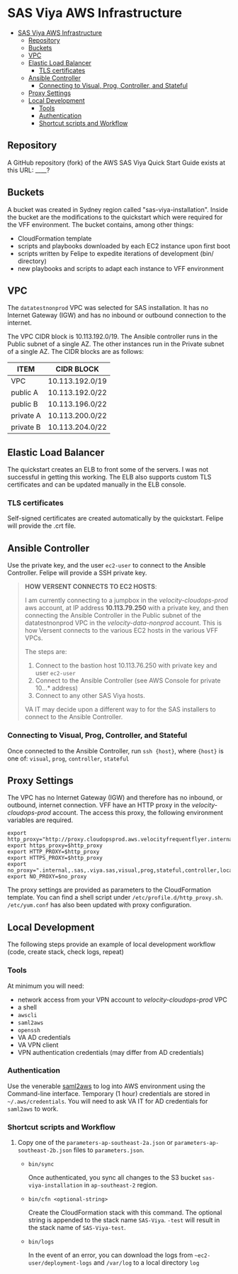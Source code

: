 # SAS Viya AWS Infrastructure
- [SAS Viya AWS Infrastructure](#sas-viya-aws-infrastructure)
    - [Repository](#repository)
    - [Buckets](#buckets)
    - [VPC](#vpc)
    - [Elastic Load Balancer](#elastic-load-balancer)
        - [TLS certificates](#tls-certificates)
    - [Ansible Controller](#ansible-controller)
        - [Connecting to Visual, Prog, Controller, and Stateful](#connecting-to-visual-prog-controller-and-stateful)
    - [Proxy Settings](#proxy-settings)
    - [Local Development](#local-development)
        - [Tools](#tools)
        - [Authentication](#authentication)
        - [Shortcut scripts and Workflow](#shortcut-scripts-and-workflow)
## Repository

A GitHub repository (fork) of the AWS SAS Viya Quick Start Guide exists at this URL:  ____?

## Buckets

A bucket was created in Sydney region called "sas-viya-installation". Inside the bucket are the modifications to the quickstart which were required for the VFF environment. The bucket contains, among other things:

- CloudFormation template
- scripts and playbooks downloaded by each EC2 instance upon first boot
- scripts written by Felipe to expedite iterations of development (bin/ directory)
- new playbooks and scripts to adapt each instance to VFF environment

## VPC

The `datatestnonprod` VPC was selected for SAS installation. It has no Internet Gateway (IGW) and has no inbound or outbound connection to the internet.

The VPC CIDR block is 10.113.192.0/19. The Ansible controller runs in the Public subnet of a single AZ. The other instances run in the Private subnet of a single AZ. The CIDR blocks are as follows:

| ITEM | CIDR BLOCK |
| --------- | --------------- |
| VPC | 10.113.192.0/19 |
| public A | 10.113.192.0/22 |
| public B | 10.113.196.0/22 |
| private A | 10.113.200.0/22 |
| private B | 10.113.204.0/22 |

## Elastic Load Balancer

The quickstart creates an ELB to front some of the servers. I was not successful in getting this working. The ELB also supports custom TLS certificates and can be updated manually in the ELB console.

### TLS certificates

Self-signed certificates are created automatically by the quickstart. Felipe will provide the .crt file.

## Ansible Controller

Use the private key, and the user `ec2-user` to connect to the Ansible Controller. Felipe will provide a SSH private key.

>  **HOW VERSENT CONNECTS TO EC2 HOSTS**:
>
> I am currently connecting to a jumpbox in the _velocity-cloudops-prod_ aws account, at IP address **10.113.79.250** with a private key, and then connecting the Ansible Controller in the Public subnet of the datatestnonprod VPC in the _velocity-data-nonprod_ account. This is how Versent connects to the various EC2 hosts in the various VFF VPCs.
>
> The steps are:
> 1.  Connect to the bastion host 10.113.76.250 with private key and user `ec2-user`
> 2.  Connect to the Ansible Controller (see AWS Console for private 10.*.*.* address)
> 3.  Connect to any other SAS Viya hosts.
>
> VA IT may decide upon a different way to for the SAS installers to connect to the Ansible Controller.

### Connecting to Visual, Prog, Controller, and Stateful

Once connected to the Ansible Controller, run `ssh {host}`, where `{host}` is one of: `visual`, `prog`, `controller`, `stateful`

## Proxy Settings

The VPC has no Internet Gateway (IGW) and therefore has no inbound, or outbound, internet connection. VFF have an HTTP proxy in the _velocity-cloudops-prod_ account. The access this proxy, the following environment variables are required.

    export http_proxy="http://proxy.cloudopsprod.aws.velocityfrequentflyer.internal:3128"
    export https_proxy=$http_proxy
    export HTTP_PROXY=$http_proxy
    export HTTPS_PROXY=$http_proxy
    export no_proxy=".internal,.sas,.viya.sas,visual,prog,stateful,controller,localhost,169.254.169.254"
    export NO_PROXY=$no_proxy

The proxy settings are provided as parameters to the CloudFormation template. You can find a shell script under `/etc/profile.d/http_proxy.sh`. `/etc/yum.conf` has also been updated with proxy configuration.

## Local Development

The following steps provide an example of local development workflow (code, create stack, check logs, repeat)

### Tools
At minimum you will need:

  - network access from your VPN account to _velocity-cloudops-prod_ VPC
  - a shell
  - `awscli`
  - `saml2aws`
  - `openssh`
  - VA AD credentials
  - VA VPN client
  - VPN authentication credentials (may differ from AD credentials)

### Authentication

Use the venerable [saml2aws](https://github.com/Versent/saml2aws) to log into AWS environment using the Command-line interface. Temporary (1 hour) credentials are stored in `~/.aws/credentials`. You will need to ask VA IT for AD credentials for `saml2aws` to work.

### Shortcut scripts and Workflow

1.  Copy one of the `parameters-ap-southeast-2a.json` or `parameters-ap-southeast-2b.json` files to `parameters.json`.

    - `bin/sync`

      Once authenticated, you sync all changes to the S3 bucket `sas-viya-installation` in `ap-southeast-2` region.


    - `bin/cfn <optional-string>`

      Create the CloudFormation stack with this command. The optional string is appended to the stack name `SAS-Viya`. `-test` will result in the stack name of `SAS-Viya-test`.

    - `bin/logs`

      In the event of an error, you can download the logs from `~ec2-user/deployment-logs` and `/var/log` to a local directory `log`
